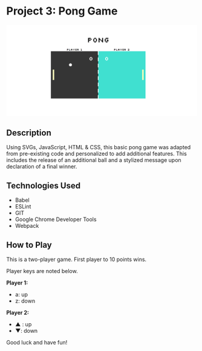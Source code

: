 # Project 3: Pong Game
![Pong Screenshot](/public/pong-game.png?raw=true "Pong Game")

## Description
Using SVGs, JavaScript, HTML & CSS, this basic pong game was adapted from pre-existing code and personalized to add additional features. This includes the release of an additional ball and a stylized message upon declaration of a final winner.

## Technologies Used
- Babel
- ESLint
- GIT
- Google Chrome Developer Tools
- Webpack

## How to Play
This is a two-player game. First player to 10 points wins.

Player keys are noted below.

**Player 1:**
* a: up
* z: down

**Player 2:**
* ▲ : up
* ▼: down

Good luck and have fun!
